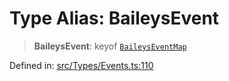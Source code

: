 # Type Alias: BaileysEvent

> **BaileysEvent**: keyof [`BaileysEventMap`](BaileysEventMap.md)

Defined in: [src/Types/Events.ts:110](https://github.com/Fokusdotid/bail/blob/8a30cf93a8ac726f06d1ad6578695812a8253e53/src/Types/Events.ts#L110)
